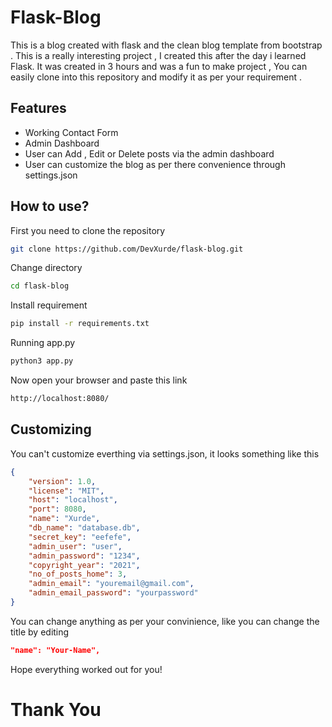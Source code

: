 # Flask-Blog
This is a blog created with flask and the clean blog template from bootstrap . This is a really interesting project , I created this after the day i learned Flask.
It was created in 3 hours and was a fun to make project , You can easily clone into this repository and modify it as per your requirement .

## Features
* Working Contact Form
* Admin Dashboard
* User can Add , Edit or Delete posts via the admin dashboard
* User can customize the blog as per there convenience through settings.json

## How to use?
First you need to clone the repository
```bash
git clone https://github.com/DevXurde/flask-blog.git
```
Change directory
```bash
cd flask-blog
```
Install requirement
```bash
pip install -r requirements.txt
```
Running app.py
```bash
python3 app.py
```
Now open your browser and paste this link 
```bash
http://localhost:8080/
```

## Customizing
You can't customize everthing via settings.json, it looks something like this
```json
{
    "version": 1.0,
    "license": "MIT",
    "host": "localhost",
    "port": 8080,
    "name": "Xurde",
    "db_name": "database.db",
    "secret_key": "eefefe",
    "admin_user": "user",
    "admin_password": "1234",
    "copyright_year": "2021",
    "no_of_posts_home": 3,
    "admin_email": "youremail@gmail.com",
    "admin_email_password": "yourpassword"
}
```
You can change anything as per your convinience, like you can change the title by editing 
```json
"name": "Your-Name",
```

Hope everything worked out for you!

# Thank You